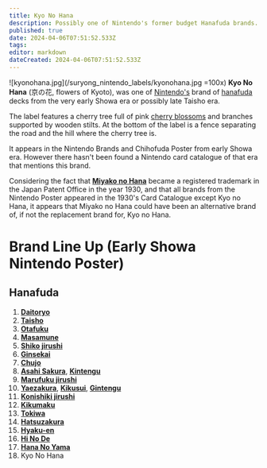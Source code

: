 ```yaml
---
title: Kyo No Hana
description: Possibly one of Nintendo's former budget Hanafuda brands.
published: true
date: 2024-04-06T07:51:52.533Z
tags: 
editor: markdown
dateCreated: 2024-04-06T07:51:52.533Z
---
```


![kyonohana.jpg](/suryong_nintendo_labels/kyonohana.jpg =100x)
**Kyo No Hana** (京の花, flowers of Kyoto), was one of [Nintendo's](/en/hanafuda/manufacturers/nintendo) brand of [hanafuda](/en/hanafuda) decks from the very early Showa era or possibly late Taisho era.

The label features a cherry tree full of pink [cherry blossoms](/en/hanafuda/suits/cherry-blossom) and branches supported by wooden stilts. At the bottom of the label is a fence separating the road and the hill where the cherry tree is.

It appears in the Nintendo Brands and Chihofuda Poster from early Showa era. However there hasn't been found a Nintendo card catalogue of that era that mentions this brand. 

Considering the fact that [**Miyako no Hana**](/en/hanafuda/manufacturers/nintendo/miyako_no_hana) became a registered trademark in the Japan Patent Office in the year 1930, and that all brands from the Nintendo Poster appeared in the 1930's Card Catalogue except Kyo no Hana, it appears that Miyako no Hana could have been an alternative brand of, if not the replacement brand for, Kyo no Hana.

# Brand Line Up (Early Showa Nintendo Poster)
## Hanafuda
1. [**Daitoryo**](/en/hanafuda/manufacturers/nintendo/daitoryo)
2. [**Taisho**](/en/hanafuda/manufacturers/nintendo/taisho)
3. [**Otafuku**](/en/hanafuda/manufacturers/nintendo/otafuku)
4. [**Masamune**](/en/hanafuda/manufacturers/nintendo/masamune)
5. [**Shiko jirushi**](/en/hanafuda/manufacturers/nintendo/shiko)
6. [**Ginsekai**](/en/hanafuda/manufacturers/nintendo/ginsekai)
7. [**Chujo**](/en/hanafuda/manufacturers/nintendo/chujo)
8. [**Asahi Sakura**](/en/hanafuda/manufacturers/nintendo/asahi_sakura), [**Kintengu**](/en/hanafuda/manufacturers/nintendo/kintengu)
9. [**Marufuku jirushi**](/en/hanafuda/manufacturers/nintendo/marufuku_jirushi)
10. [**Yaezakura**](/en/hanafuda/manufacturers/nintendo/yaezakura), [**Kikusui**](/en/hanafuda/manufacturers/nintendo/kikusui), [**Gintengu**](/en/hanafuda/manufacturers/nintendo/gintengu)
11. [**Konishiki jirushi**](/en/hanafuda/manufacturers/nintendo/konishiki)
12. [**Kikumaku**](/en/hanafuda/manufacturers/nintendo/kikumaku)
13. [**Tokiwa**](/en/hanafuda/manufacturers/nintendo/tokiwa)
14. [**Hatsuzakura**](/en/hanafuda/manufacturers/nintendo/hatsuzakura)
15. [**Hyaku-en**](/en/hanafuda/manufacturers/nintendo/hyaku-en)
16. [**Hi No De**](/en/hanafuda/manufacturers/nintendo/hi_no_de)
17. [**Hana No Yama**](/en/hanafuda/manufacturers/nintendo/hana_no_yama)
18. Kyo No Hana